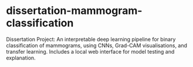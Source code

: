 # dissertation-mammogram-classification
Dissertation Project: An interpretable deep learning pipeline for binary classification of mammograms, using CNNs, Grad-CAM visualisations, and transfer learning. Includes a local web interface for model testing and explanation.
